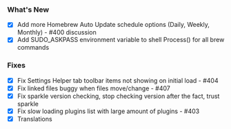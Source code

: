 ### What's New

- [x] Add more Homebrew Auto Update schedule options (Daily, Weekly, Monthly) - #400 discussion
- [x] Add SUDO_ASKPASS environment variable to shell Process() for all brew commands

### Fixes

- [x] Fix Settings Helper tab toolbar items not showing on initial load - #404
- [x] Fix linked files buggy when files move/change - #407
- [x] Fix sparkle version checking, stop checking version after the fact, trust sparkle
- [x] Fix slow loading plugins list with large amount of plugins - #403
- [x] Translations
